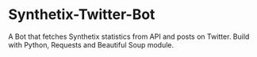 # Synthetix-Twitter-Bot
A Bot that fetches Synthetix statistics from  API and posts on Twitter. Build with Python, Requests and Beautiful Soup module.
